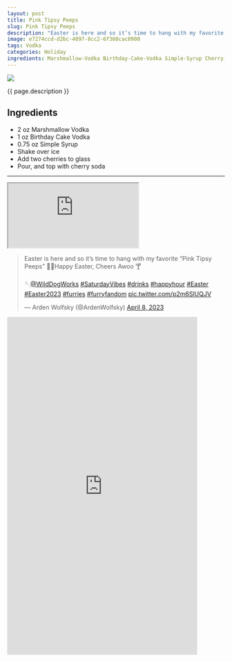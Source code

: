 ```yaml
---
layout: post
title: Pink Tipsy Peeps
slug: Pink Tipsy Peeps
description: "Easter is here and so it’s time to hang with my favorite “Pink Tipsy Peeps” 🐰💐Happy Easter, Cheers Awoo 🍸"
image: e7274ccd-d2bc-4097-8cc2-6f360cac0900
tags: Vodka
categories: Holiday
ingredients: Marshmallow-Vodka Birthday-Cake-Vodka Simple-Syrup Cherry-Soda
---
```

<div class="drink-image-post"><img src="{{ site.cdn }}{{ page.image }}/public"></div>

{{ page.description }}

## Ingredients
* 2 oz Marshmallow Vodka
* 1 oz Birthday Cake Vodka
* 0.75 oz Simple Syrup
* Shake over ice
* Add two cherries to glass
* Pour, and top with cherry soda

<hr>

<div class="drink-media">
<div class="youtube-iframe">
  <iframe
    src="https://customer-ly5ltdyjf46hd6n1.cloudflarestream.com/d5ddb70703fa0b1dca4f457f87ae429c/iframe?preload=true&poster=https%3A%2F%2Fcustomer-ly5ltdyjf46hd6n1.cloudflarestream.com%2Fd5ddb70703fa0b1dca4f457f87ae429c%2Fthumbnails%2Fthumbnail.jpg%3Ftime%3D%26height%3D600&title=Pink+Tipsy+Peeps&logo=https%3A%2F%2Fimagedelivery.net%2FWG0vvpzHMcKj08eFQPOnJg%2F2cb0edce-ab98-4824-32c9-add3bbac5700%2Fpublic&share-link=https%3A%2F%2Fdrinks.ardenwolfsky.com%2Fdrinks%2Fpink-tipsy-peeps&channel-link=https%3A%2F%2Fdrinks.ardenwolfsky.com%2F"
    loading="lazy"
    allow="accelerometer; gyroscope; autoplay; encrypted-media; picture-in-picture;"
    allowfullscreen="true"
	style="width: 60%;"
  ></iframe>
</div>

<blockquote class="tiktok-embed" cite="https://www.tiktok.com/@ardenwolfsky/video/7219710077782035754" data-video-id="7219710077782035754" style="max-width: 605px;min-width: 325px;"><section></section></blockquote> <script async src="https://www.tiktok.com/embed.js"></script>

<blockquote class="twitter-tweet tw-align-center"><p lang="en" dir="ltr">Easter is here and so it’s time to hang with my favorite “Pink Tipsy Peeps” 🐰💐Happy Easter, Cheers Awoo 🍸<br> <br>🪡<a href="https://twitter.com/WildDogWorks?ref_src=twsrc%5Etfw">@WildDogWorks</a> <a href="https://twitter.com/hashtag/SaturdayVibes?src=hash&amp;ref_src=twsrc%5Etfw">#SaturdayVibes</a> <a href="https://twitter.com/hashtag/drinks?src=hash&amp;ref_src=twsrc%5Etfw">#drinks</a> <a href="https://twitter.com/hashtag/happyhour?src=hash&amp;ref_src=twsrc%5Etfw">#happyhour</a> <a href="https://twitter.com/hashtag/Easter?src=hash&amp;ref_src=twsrc%5Etfw">#Easter</a> <a href="https://twitter.com/hashtag/Easter2023?src=hash&amp;ref_src=twsrc%5Etfw">#Easter2023</a> <a href="https://twitter.com/hashtag/furries?src=hash&amp;ref_src=twsrc%5Etfw">#furries</a> <a href="https://twitter.com/hashtag/furryfandom?src=hash&amp;ref_src=twsrc%5Etfw">#furryfandom</a> <a href="https://t.co/p2m6SlUQJV">pic.twitter.com/p2m6SlUQJV</a></p>&mdash; Arden Wolfsky (@ArdenWolfsky) <a href="https://twitter.com/ArdenWolfsky/status/1644764588884344834?ref_src=twsrc%5Etfw">April 8, 2023</a></blockquote> <script async src="https://platform.twitter.com/widgets.js" charset="utf-8"></script>

<div class="youtube-iframe"><iframe width="440" height="783" src="https://www.youtube.com/embed/7zayHTtzHoI" title="Tipsy Peeps #easter #cocktail #food #furries #recipe #bar #furryart #holiday #peeps #shorts" frameborder="0" allow="accelerometer; autoplay; clipboard-write; encrypted-media; gyroscope; picture-in-picture; web-share" referrerpolicy="strict-origin-when-cross-origin" allowfullscreen></iframe></div>
</div>
